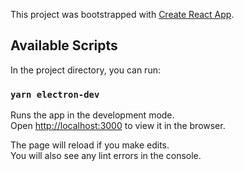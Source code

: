 This project was bootstrapped with [Create React App](https://github.com/facebook/create-react-app).

## Available Scripts

In the project directory, you can run:

### `yarn electron-dev`

Runs the app in the development mode.<br />
Open [http://localhost:3000](http://localhost:3000) to view it in the browser.

The page will reload if you make edits.<br />
You will also see any lint errors in the console.
